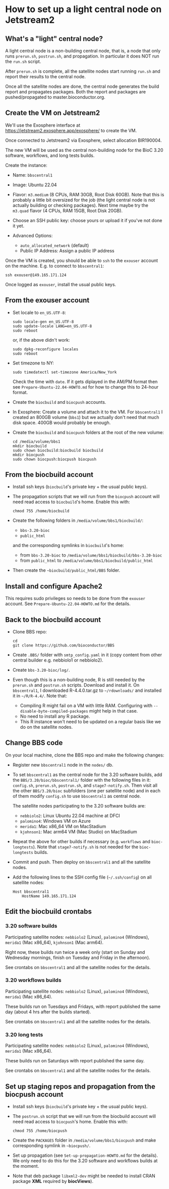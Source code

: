 # How to set up a light central node on Jetstream2



## What's a "light" central node?

A light central node is a non-building central node, that is, a node
that only runs `prerun.sh`, `postrun.sh`, and propagation. In particular
it does NOT run the `run.sh` script.

After `prerun.sh` is complete, all the satellite nodes start running `run.sh`
and report their results to the central node.

Once all the satellite nodes are done, the central node generates the
build report and propagates packages. Both the report and packages are
pushed/propagated to master.bioconductor.org.



## Create the VM on Jetstream2

We'll use the Exosphere interface at https://jetstream2.exosphere.app/exosphere/
to create the VM.

Once connected to Jetstream2 via Exosphere, select allocation BIR190004.

The new VM will be used as the central non-building node for the BioC 3.20
software, workflows, and long tests builds.

Create the instance:

- Name: `bbscentral1`

- Image: Ubuntu 22.04

- Flavor: `m3.medium` (8 CPUs, RAM 30GB, Root Disk 60GB). Note that this is
  probably a little bit oversized for the job (the light central node is not
  actually building or checking packages). Next time maybe try the `m3.quad`
  flavor (4 CPUs, RAM 15GB, Root Disk 20GB).

- Choose an SSH public key: choose yours or upload it if you've not done it
  yet.

- Advanced Options:
  - `auto_allocated_network` (default)
  - Public IP Address: Assign a public IP address

Once the VM is created, you should be able to `ssh` to the `exouser` account
on the machine. E.g. to connect to `bbscentral1`:

    ssh exouser@149.165.171.124

Once logged as `exouser`, install the usual public keys.



## From the exouser account

- Set locale to `en_US.UTF-8`:
    ```
    sudo locale-gen en_US.UTF-8
    sudo update-locale LANG=en_US.UTF-8
    sudo reboot
    ```
  or, if the above didn't work:
    ```
    sudo dpkg-reconfigure locales
    sudo reboot
    ```
- Set timezone to NY:
    ```
    sudo timedatectl set-timezone America/New_York
    ```
  Check the time with `date`. If it gets diplayed in the AM/PM format then
  see `Prepare-Ubuntu-22.04-HOWTO.md` for how to change this to 24-hour
  format.

- Create the `biocbuild` and `biocpush` accounts.

- In Exosphere: Create a volume and attach it to the VM. For `bbscentral1`
  I created an 800GB volume (`bbs1`) but we actually don't need that much
  disk space. 400GB would probably be enough.

- Create the `biocbuild` and `biocpush` folders at the root of the new volume:
    ```
    cd /media/volume/bbs1
    mkdir biocbuild
    sudo chown biocbuild:biocbuild biocbuild
    mkdir biocpush
    sudo chown biocpush:biocpush biocpush
    ```



## From the biocbuild account

- Install ssh keys (`biocbuild`'s private key + the usual public keys).

- The propagation scripts that we will run from the `biocpush` account will
  need read access to `biocbuild`'s home. Enable this with:
    ```
    chmod 755 /home/biocbuild
    ```

- Create the following folders in `/media/volume/bbs1/biocbuild/`:

  - `bbs-3.20-bioc`
  - `public_html`

  and the corresponding symlinks in `biocbuild`'s home:

  - from `bbs-3.20-bioc` to `/media/volume/bbs1/biocbuild/bbs-3.20-bioc`
  - from `public_html` to `/media/volume/bbs1/biocbuild/public_html`

- Then create the `~biocbuild/public_html/BBS` folder.



## Install and configure Apache2

This requires sudo privileges so needs to be done from the `exouser` account.
See `Prepare-Ubuntu-22.04-HOWTO.md` for the details.



## Back to the biocbuild account

- Clone BBS repo:
    ```
    cd
    git clone https://github.com/bioconductor/BBS
    ```

- Create `.BBS/` folder with `smtp_config.yaml` in it (copy content from other
  central builder e.g. nebbiolo1 or nebbiolo2).

- Create `bbs-3.20-bioc/log/`.

- Even though this is a non-building node, R is still needed by the `prerun.sh`
  and `postrun.sh` scripts. Download and install it.
  On `bbscentral1`, I downloaded R-4.4.0.tar.gz to `~/rdownloads/` and
  installed it in `~/R/R-4.4/`.
  Note that:
  - Compiling R might fail on a VM with little RAM. Configuring
    with `--disable-byte-compiled-packages` might help in that case.
  - No need to install any R package.
  - This R instance won't need to be updated on a regular basis like we do
    on the satellite nodes.



## Change BBS code

On your local machine, clone the BBS repo and make the following changes:

- Register new `bbscentral1` node in the `nodes/` db.

- To set `bbscentral1` as the central node for the 3.20 software builds,
  add the `BBS/3.20/bioc/bbscentral1/` folder with the following files
  in it: `config.sh`, `prerun.sh`, `postrun.sh`, and `stage7-notify.sh`.
  Then visit all the other `BBS/3.20/bioc` subfolders (one per satellite node)
  and in each of them modify `config.sh` to use `bbscentral1` as central
  node.

  The satellite nodes participating to the 3.20 software builds are:
  - `nebbiolo2`: Linux Ubuntu 22.04 machine at DFCI
  - `palomino4`: Windows VM on Azure
  - `merida1`: Mac x86_64 VM on MacStadium
  - `kjohnson1`: Mac arm64 VM (Mac Studio) on MacStadium

- Repeat the above for other builds if necessary (e.g. `workflows`
  and `bioc-longtests`). Note that `stage7-notify.sh` is not needed for
  the `bioc-longtests` builds.

- Commit and push. Then deploy on `bbscentral1` and all the satellite nodes.

- Add the following lines to the SSH config file (`~/.ssh/config`) on all
  satellite nodes:
    ```
    Host bbscentral1
        HostName 149.165.171.124
    ```



## Edit the biocbuild crontabs


### 3.20 software builds

Participating satellite nodes: `nebbiolo2` (Linux), `palomino4` (Windows),
`merida1` (Mac x86_64), `kjohnson1` (Mac arm64).

Right now, these builds run twice a week only (start on Sunday and
Wednesday mornings, finish on Tuesday and Friday in the afternoon).

See crontabs on `bbscentral1` and all the satellite nodes for the details.


### 3.20 workflows builds

Participating satellite nodes: `nebbiolo2` (Linux), `palomino4` (Windows),
`merida1` (Mac x86_64).

These builds run on Tuesdays and Fridays, with report published the same
day (about 4 hrs after the builds started).

See crontabs on `bbscentral1` and all the satellite nodes for the details.


### 3.20 long tests

Participating satellite nodes: `nebbiolo2` (Linux), `palomino4` (Windows),
`merida1` (Mac x86_64).

These builds run on Saturdays with report published the same day.

See crontabs on `bbscentral1` and all the satellite nodes for the details.



## Set up staging repos and propagation from the biocpush account

- Install ssh keys (`biocbuild`'s private key + the usual public keys).

- The `postrun.sh` script that we will run from the biocbuild account will
  need read access to `biocpush`'s home. Enable this with:
    ```
    chmod 755 /home/biocpush
    ```

- Create the `PACKAGES` folder in `/media/volume/bbs1/biocpush` and make
  corresponding symlink in `~biocpush/`.

- Set up propagation (see `Set-up-propagation-HOWTO.md` for the details).
  We only need to do this for the 3.20 software and workflows builds at
  the moment.

- Note that deb package `libxml2-dev` might be needed to install CRAN
  package **XML** required by **biocViews**).

